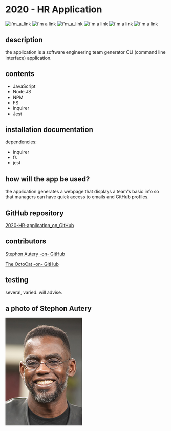# 2020 - HR Application 
 ![i'm_a_link](https://img.shields.io/badge/Stephon_Autery-let's_begin_here_...-goldenrod.svg) ![i'm a link](https://img.shields.io/badge/license-MIT-blue.svg) ![i'm_a_link](https://img.shields.io/badge/_ES_-_6_-green) ![i'm a link](https://img.shields.io/badge/_inquirer_-_7.1.0_-green>) ![i'm a link](https://img.shields.io/badge/_fs_-0.0.1_-orange.svg) ![i'm a link](https://img.shields.io/badge/_Jest_-^24.9.0-pink.svg) 
 ## description 
 the application is a software engineering team generator CLI (command line interface) application. 
 ## contents 
  
 - JavaScript 
 - Node.JS 
 - NPM 
 - FS 
 - inquirer 
 - Jest 
 ## installation documentation 
 dependencies: 
 - inquirer 
 - fs 
 - jest 
 ## how will the app be used? 
  
 the application generates a webpage that displays a team's basic info so that managers can have quick access to emails and GitHub profiles.  
 ## GitHub repository 
 [2020-HR-application_on_GitHub](https://github.com/StephonAutery/2020-HR-application) 
 ## contributors 
 [Stephon Autery -on- GitHub](https://github.com/StephonAutery)

 [The OctoCat -on- GitHub](https://gist.github.com/octocat)


 ## testing 
 several, varied. will advise. 
 
 
 ## a photo of Stephon Autery 
 
 
 ![i'm a link](./images/stephon-headshot-garden.jpg)